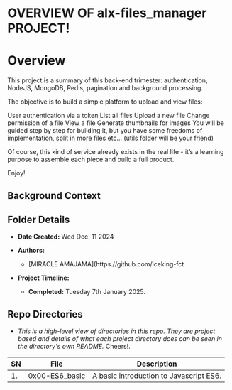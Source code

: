 # OVERVIEW OF alx-files_manager PROJECT! #



# Overview #
This project is a summary of this back-end trimester: authentication, NodeJS, MongoDB, Redis, pagination and background processing.

The objective is to build a simple platform to upload and view files:

User authentication via a token
List all files
Upload a new file
Change permission of a file
View a file
Generate thumbnails for images
You will be guided step by step for building it, but you have some freedoms of implementation, split in more files etc… (utils folder will be your friend)

Of course, this kind of service already exists in the real life - it’s a learning purpose to assemble each piece and build a full product.

Enjoy!

## Background Context ##


## Folder Details ###
- **Date Created:** Wed Dec. 11 2024
- **Authors:** 
  - [MIRACLE AMAJAMA](https.//github.com/iceking-fct

- **Project Timeline:**
  - **Completed:** Tuesday 7th January 2025.





## Repo Directories  ###
- *This is a high-level view of directories in this repo. They are project based and details of what each project directory does can be seen in the directory's own README.* Cheers!.

| **SN** | File                         | Description                                         |
|----|------------------------------|-----------------------------------------------------|
| 1. | [0x00-ES6_basic](https://github.com/) | A basic introduction to Javascript ES6.|
